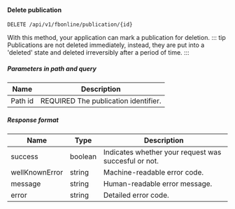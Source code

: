 #### Delete publication
`DELETE /api/v1/fbonline/publication/{id}`

With this method, your application can mark a publication for deletion.
::: tip
Publications are not deleted immediately, instead, they are put into a 'deleted' state and deleted irreversibly after a period of time.
:::
##### Parameters in path and query
|Name|Description|
|-|-|
|<Badge>Path</Badge> id|<Badge>REQUIRED</Badge> The publication identifier.|
##### Response format
|Name|Type|Description|
|-|-|-|
|success|boolean|Indicates whether your request was succesful or not.|
|wellKnownError|string|Machine-readable error code.|
|message|string|Human-readable error message.|
|error|string|Detailed error code.|
